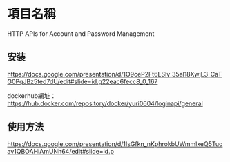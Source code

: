 # 項目名稱

HTTP APIs for Account and Password Management

## 安装

https://docs.google.com/presentation/d/1O9ceP2Ft6LSlv_35al18XwjL3_CaTG0PqJBz5ted7dU/edit#slide=id.g22eac6fecc8_0_167

dockerhub網址：https://hub.docker.com/repository/docker/yuri0604/loginapi/general

## 使用方法

https://docs.google.com/presentation/d/1IsGfkn_nKphrokbUWmmlxeQ5Tuoav1QBOAHiAmUNh64/edit#slide=id.p